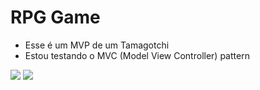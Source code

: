 # RPG Game
- Esse é um MVP de um Tamagotchi
- Estou testando o MVC (Model View Controller) pattern

<img src="/mobile.png">
<img src="/desktop.png">
